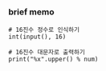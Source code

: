 ### brief memo

```
# 16진수 정수로 인식하기
int(input(), 16)
```

```
# 16진수 대문자로 출력하기
print("%x".upper() % num)
```
